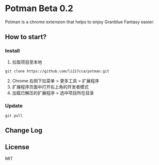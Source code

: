 # Potman Beta 0.2

Potman is a chrome extension that helps to enjoy Granblue Fantasy easier.

## How to start?

### Install
1. 拉取项目至本地
```
git clone https://github.com/li217cca/potman.git
```
2. Chrome 右侧下拉菜单 > 更多工具 > 扩展程序
3. 扩展程序页面中打开右上角的开发者模式
4. 加载已解压的扩展程序 > 选中项目所在目录

### Update
```
git pull
```

## Change Log

## License

MIT
